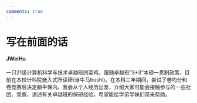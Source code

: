 ```yaml
---
comments: true
---
```

# 写在前面的话
#### JWeiHu

一只21级计算机科学与技术卓越班的菜鸡，跟随卓越班“3+3”本硕一贯制政策，目前在本校计科院嵌入式所读研(当牛马bushi)。在本科三年期间，尝试了卷均分和卷竞赛后决定躺平保内。我会从个人经历出发，介绍大家可能会接触参与的一些社团、竞赛，讲述有关卓越班的保研经验，希望能给学弟学妹们带来帮助。